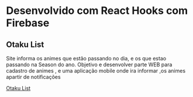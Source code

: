 # Desenvolvido com React Hooks com Firebase

## Otaku List




 Site informa os animes que estão passando no dia, e os que estao passando na Season do ano.
 Objetivo e desenvolver parte WEB para cadastro de animes , e uma aplicação mobile onde ira informar ,os animes apartir de notificações

  [Otaku List](https://animeflutter.firebaseapp.com/)  
